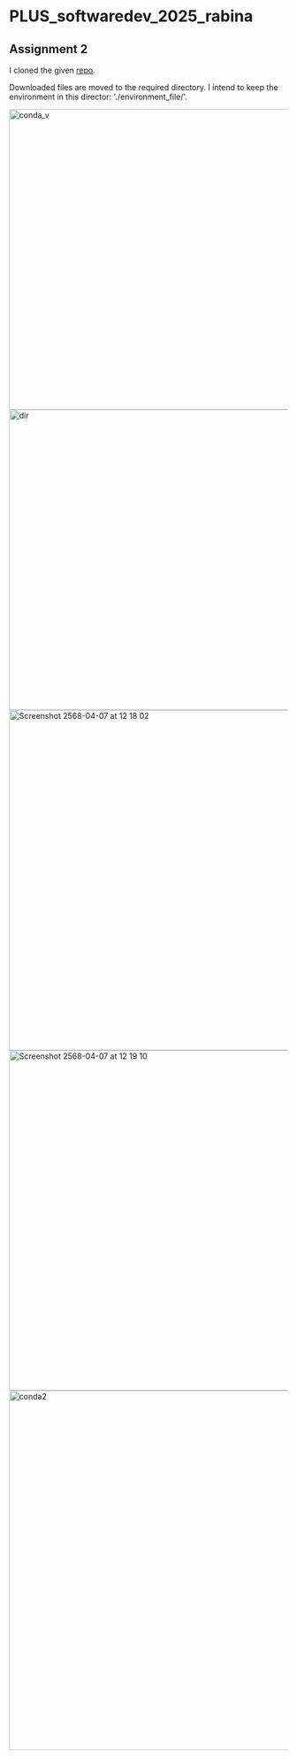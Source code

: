# PLUS_softwaredev_2025_rabina

## Assignment 2


I cloned the given [repo](https://github.com/augustinh22/geo-software-dev/tree/main).

Downloaded files are moved to the required directory. I intend to keep the environment in this director: './environment_file/'.


<img width="543" alt="conda_v" src="https://github.com/user-attachments/assets/80472201-56a3-467b-bd0b-909232a8add2" />

<img width="543" alt="dir" src="https://github.com/user-attachments/assets/5846fd47-3883-4eb5-be64-e1d15d7c69a8" />


<img width="615" alt="Screenshot 2568-04-07 at 12 18 02" src="https://github.com/user-attachments/assets/397abcdd-fb32-4685-8605-44839d0fa8c5" />

<img width="615" alt="Screenshot 2568-04-07 at 12 19 10" src="https://github.com/user-attachments/assets/cc5e4297-6a61-47a5-98a2-f2ecca0a8043" />




<img width="650" alt="conda2" src="https://github.com/user-attachments/assets/66933d08-fa16-44fe-ada9-9e141d7e7dd0" />
